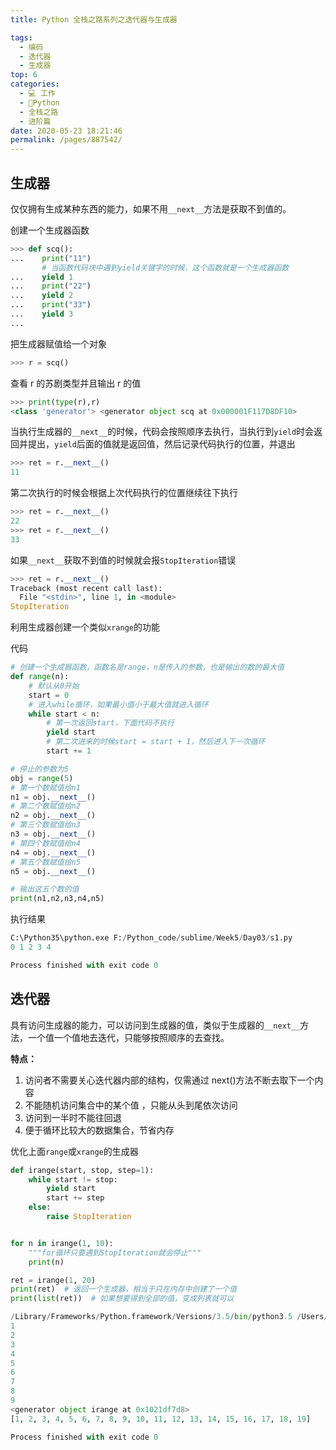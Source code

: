 ```yaml
---
title: Python 全栈之路系列之迭代器与生成器

tags: 
  - 编码
  - 迭代器
  - 生成器
top: 6
categories: 
  - 💻 工作
  - 🐍Python
  - 全栈之路
  - 进阶篇
date: 2020-05-23 18:21:46
permalink: /pages/887542/
---
```


## 生成器

仅仅拥有生成某种东西的能力，如果不用`__next__`方法是获取不到值的。

创建一个生成器函数

```python
>>> def scq():
...    print("11")
       # 当函数代码块中遇到yield关键字的时候，这个函数就是一个生成器函数
...    yield 1
...    print("22")
...    yield 2
...    print("33")
...    yield 3
...
```

把生成器赋值给一个对象

```python
>>> r = scq()
```

查看 r 的苏剧类型并且输出 r 的值

```python
>>> print(type(r),r)
<class 'generator'> <generator object scq at 0x000001F117D8DF10> 
```

当执行生成器的`__next__`的时候，代码会按照顺序去执行，当执行到`yield`时会返回并提出，`yield`后面的值就是返回值，然后记录代码执行的位置，并退出

```python
>>> ret = r.__next__()
11
```
第二次执行的时候会根据上次代码执行的位置继续往下执行

```python
>>> ret = r.__next__()
22
>>> ret = r.__next__()
33
```

如果`__next__`获取不到值的时候就会报`StopIteration`错误

```python
>>> ret = r.__next__()
Traceback (most recent call last):
  File "<stdin>", line 1, in <module>
StopIteration
```

利用生成器创建一个类似`xrange`的功能

代码

```python
# 创建一个生成器函数，函数名是range，n是传入的参数，也是输出的数的最大值
def range(n):
    # 默认从0开始
    start = 0
    # 进入while循环，如果最小值小于最大值就进入循环
    while start < n:
        # 第一次返回start，下面代码不执行
        yield start
        # 第二次进来的时候start = start + 1，然后进入下一次循环
        start += 1

# 停止的参数为5
obj = range(5)
# 第一个数赋值给n1
n1 = obj.__next__()
# 第二个数赋值给n2
n2 = obj.__next__()
# 第三个数赋值给n3
n3 = obj.__next__()
# 第四个数赋值给n4
n4 = obj.__next__()
# 第五个数赋值给n5
n5 = obj.__next__()

# 输出这五个数的值
print(n1,n2,n3,n4,n5)
```

执行结果

```python
C:\Python35\python.exe F:/Python_code/sublime/Week5/Day03/s1.py
0 1 2 3 4

Process finished with exit code 0
```

## 迭代器

具有访问生成器的能力，可以访问到生成器的值，类似于生成器的`__next__`方法，一个值一个值地去迭代，只能够按照顺序的去查找。

**特点：**

1. 访问者不需要关心迭代器内部的结构，仅需通过 next()方法不断去取下一个内容
2. 不能随机访问集合中的某个值 ，只能从头到尾依次访问
3. 访问到一半时不能往回退
4. 便于循环比较大的数据集合，节省内存

优化上面`range`或`xrange`的生成器

```python
def irange(start, stop, step=1):
    while start != stop:
        yield start
        start += step
    else:
        raise StopIteration


for n in irange(1, 10):
    """for循环只要遇到StopIteration就会停止"""
    print(n)

ret = irange(1, 20)
print(ret)  # 返回一个生成器，相当于只在内存中创建了一个值
print(list(ret))  # 如果想要得到全部的值，变成列表就可以
```

```python
/Library/Frameworks/Python.framework/Versions/3.5/bin/python3.5 /Users/ansheng/MyPythonCode/hello.py
1
2
3
4
5
6
7
8
9
<generator object irange at 0x1021df7d8>
[1, 2, 3, 4, 5, 6, 7, 8, 9, 10, 11, 12, 13, 14, 15, 16, 17, 18, 19]

Process finished with exit code 0
```
